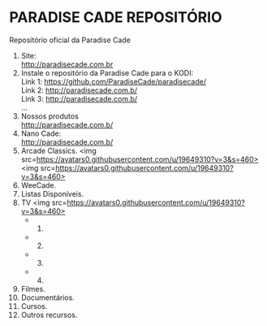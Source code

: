 PARADISE CADE REPOSITÓRIO
=========================

Repositório oficial da Paradise Cade

1. Site:<br>
    http://paradisecade.com.br
2. Instale o repositório da Paradise Cade para o KODI:<br>
    Link 1: https://github.com/ParadiseCade/paradisecade/<br>
    Link 2: http://paradisecade.com.b/<br>
    Link 3: http://paradisecade.com.b/<br>
    ...
3. Nossos produtos<br>
    http://paradisecade.com.b/<br>
4. Nano Cade:<br>
    http://paradisecade.com.b/
5. Arcade Classics.
<img src=https://avatars0.githubusercontent.com/u/19649310?v=3&s=460>
<img src=https://avatars0.githubusercontent.com/u/19649310?v=3&s=460>
6. WeeCade.
7. Listas Disponíveis.
8. TV
<img src=https://avatars0.githubusercontent.com/u/19649310?v=3&s=460>
    - 1.
    - 2.
    - 3.
    - 4.
9. Filmes.
10. Documentários.
11. Cursos.
12. Outros recursos.
